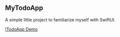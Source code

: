 ## MyTodoApp

A simple little project to familiarize myself with SwiftUI.

[!TodoApp Demo](https://github.com/GeorgeSuarez/MyTodoApp/raw/main/Screenshots/TodoDemo)
